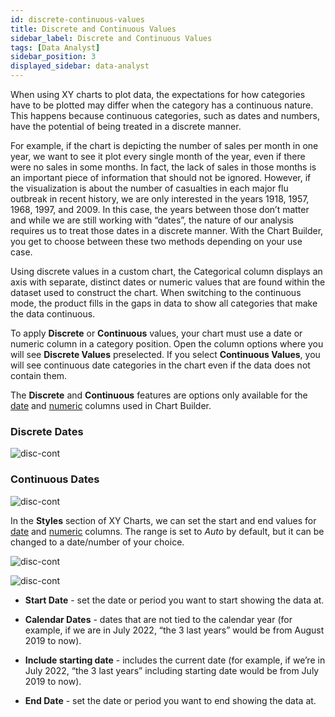 ```yaml
---
id: discrete-continuous-values
title: Discrete and Continuous Values
sidebar_label: Discrete and Continuous Values
tags: [Data Analyst]
sidebar_position: 3
displayed_sidebar: data-analyst
---
```


<div style={{textAlign: "justify"}}>

When using XY charts to plot data, the expectations for how categories have to be plotted may differ when the category has a continuous nature. This happens because continuous categories, such as dates and numbers, have the potential of being treated in a discrete manner.

For example, if the chart is depicting the number of sales per month in one year, we want to see it plot every single month of the year, even if there were no sales in some months. In fact, the lack of sales in those months is an important piece of information that should not be ignored. However, if the visualization is about the number of casualties in each major flu outbreak in recent history, we are only interested in the years 1918, 1957, 1968, 1997, and 2009. In this case, the years between those don’t matter and while we are still working with “dates”, the nature of our analysis requires us to treat those dates in a discrete manner.
With the Chart Builder, you get to choose between these two methods depending on your use case.

Using discrete values in a custom chart, the Categorical column displays an axis with separate, distinct dates or numeric values that are found within the dataset used to construct the chart. When switching to the continuous mode, the product fills in the gaps in data to show all categories that make the data continuous.

To apply **Discrete** or **Continuous** values, your chart must use a date or numeric column in a category position. Open the column options where you will see **Discrete Values** preselected. If you select **Continuous Values**, you will see continuous date categories in the chart even if the data does not contain them.

The **Discrete** and **Continuous** features are options only available for the <u>date</u> and <u>numeric</u> columns used in Chart Builder. 

### Discrete Dates
![disc-cont](https://s3.amazonaws.com/cdn.qrvey.com/documentation_assets/ui-docs/chart-builder/disc-cont-values/discrete.png#thumbnail)

 

### Continuous Dates

![disc-cont](https://s3.amazonaws.com/cdn.qrvey.com/documentation_assets/ui-docs/chart-builder/disc-cont-values/continuous.png#thumbnail)



In the **Styles** section of XY Charts, we can set the start and end values for <u>date</u> and <u>numeric</u> columns.
The range is set to *Auto* by default, but it can be changed to a date/number of your choice.


![disc-cont](https://s3.amazonaws.com/cdn.qrvey.com/documentation_assets/ui-docs/chart-builder/disc-cont-values/date-num1.png#thumbnail) 


![disc-cont](https://s3.amazonaws.com/cdn.qrvey.com/documentation_assets/ui-docs/chart-builder/disc-cont-values/date-num2.png#thumbnail) 



* **Start Date** - set the date or period you want to start showing the data at.

* **Calendar Dates** - dates that are not tied to the calendar year (for example, if we are in July 2022, “the 3 last years” would be from August 2019 to now).

* **Include starting date** - includes the current date (for example, if we’re in July 2022, “the 3 last years” including starting date would be from July 2019 to now).

* **End Date** - set the date or period you want to end showing the data at. 


</div>
